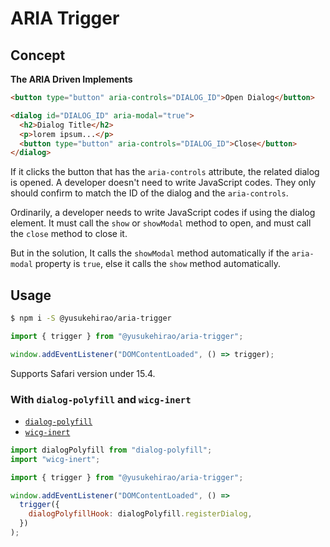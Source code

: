 # ARIA Trigger

## Concept

**The ARIA Driven Implements**

```html
<button type="button" aria-controls="DIALOG_ID">Open Dialog</button>

<dialog id="DIALOG_ID" aria-modal="true">
  <h2>Dialog Title</h2>
  <p>lorem ipsum...</p>
  <button type="button" aria-controls="DIALOG_ID">Close</button>
</dialog>
```

If it clicks the button that has the `aria-controls` attribute, the related dialog is opened.
A developer doesn't need to write JavaScript codes.
They only should confirm to match the ID of the dialog and the `aria-controls`.

Ordinarily, a developer needs to write JavaScript codes if using the dialog element.
It must call the `show` or `showModal` method to open, and must call the `close` method to close it.

But in the solution, It calls the `showModal` method automatically if the `aria-modal` property is `true`,
else it calls the `show` method automatically.

## Usage

```sh
$ npm i -S @yusukehirao/aria-trigger
```

```js
import { trigger } from "@yusukehirao/aria-trigger";

window.addEventListener("DOMContentLoaded", () => trigger);
```

Supports Safari version under 15.4.

### With `dialog-polyfill` and `wicg-inert`

- [`dialog-polyfill`](https://github.com/GoogleChrome/dialog-polyfill)
- [`wicg-inert`](https://github.com/WICG/inert)

```js
import dialogPolyfill from "dialog-polyfill";
import "wicg-inert";

import { trigger } from "@yusukehirao/aria-trigger";

window.addEventListener("DOMContentLoaded", () =>
  trigger({
    dialogPolyfillHook: dialogPolyfill.registerDialog,
  })
);
```
